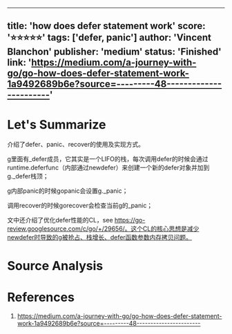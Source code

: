 
---
title: 'how does defer statement work'
score: '⭐️⭐️⭐️⭐️⭐️'
tags: ['defer, panic']
author: 'Vincent Blanchon'
publisher: 'medium'
status: 'Finished'
link: 'https://medium.com/a-journey-with-go/go-how-does-defer-statement-work-1a9492689b6e?source=---------48-----------------------'
---

# Let's Summarize

介绍了defer、panic、recover的使用及实现方式。

g里面有_defer成员，它其实是一个LIFO的栈，每次调用defer的时候会通过runtime.deferfunc（内部通过newdefer）来创建一个新的defer对象并加到g._defer栈顶；

g内部panic的时候gopanic会设置g._panic；

调用recover的时候gorecover会检查当前g的_panic；

文中还介绍了优化defer性能的CL，see https://go-review.googlesource.com/c/go/+/29656/。这个CL的核心思想是减少newdefer时导致的g被抢占、栈增长、defer函数参数内存拷贝问题。

# Source Analysis



# References
1. https://medium.com/a-journey-with-go/go-how-does-defer-statement-work-1a9492689b6e?source=---------48-----------------------
